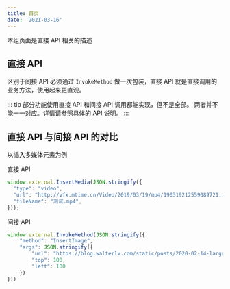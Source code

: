 ```yaml
---
title: 首页
date: '2021-03-16'
---
```


本组页面是直接 API 相关的描述

## 直接 API

区别于间接 API 必须通过 `InvokeMethod` 做一次包装，直接 API 就是直接调用的业务方法，使用起来更直观。

::: tip
部分功能使用直接 API 和间接 API 调用都能实现，但不是全部。
两者并不能一一对应。详情请参照具体的 API 说明。
:::

## 直接 API 与间接 API 的对比

以插入多媒体元素为例

直接 API
```js
window.external.InsertMedia(JSON.stringify({
  "type": "video",
  "url": "http://vfx.mtime.cn/Video/2019/03/19/mp4/190319212559089721.mp4",
  "fileName": "测试.mp4",
}));
```

间接 API
```js
window.external.InvokeMethod(JSON.stringify({
    "method": "InsertImage",
    "args": JSON.stringify({
        "url": "https://blog.walterlv.com/static/posts/2020-02-14-large-background-image.jpg",
        "top": 100,
        "left": 100
    })
}))
```

